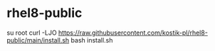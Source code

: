 # rhel8-public
su root
curl -LJO https://raw.githubusercontent.com/kostik-pl/rhel8-public/main/install.sh
bash install.sh
